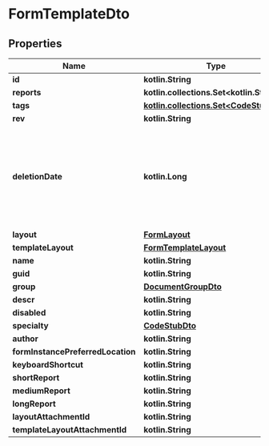 
# FormTemplateDto

## Properties
Name | Type | Description | Notes
------------ | ------------- | ------------- | -------------
**id** | **kotlin.String** |  |
**reports** | **kotlin.collections.Set&lt;kotlin.String&gt;** |  |
**tags** | [**kotlin.collections.Set&lt;CodeStubDto&gt;**](CodeStubDto.md) |  |
**rev** | **kotlin.String** |  |  [optional]
**deletionDate** | **kotlin.Long** | hard delete (unix epoch in ms) timestamp of the object. Filled automatically when deletePatient is called. |  [optional]
**layout** | [**FormLayout**](FormLayout.md) |  |  [optional]
**templateLayout** | [**FormTemplateLayout**](FormTemplateLayout.md) |  |  [optional]
**name** | **kotlin.String** |  |  [optional]
**guid** | **kotlin.String** |  |  [optional]
**group** | [**DocumentGroupDto**](DocumentGroupDto.md) |  |  [optional]
**descr** | **kotlin.String** |  |  [optional]
**disabled** | **kotlin.String** |  |  [optional]
**specialty** | [**CodeStubDto**](CodeStubDto.md) |  |  [optional]
**author** | **kotlin.String** |  |  [optional]
**formInstancePreferredLocation** | **kotlin.String** |  |  [optional]
**keyboardShortcut** | **kotlin.String** |  |  [optional]
**shortReport** | **kotlin.String** |  |  [optional]
**mediumReport** | **kotlin.String** |  |  [optional]
**longReport** | **kotlin.String** |  |  [optional]
**layoutAttachmentId** | **kotlin.String** |  |  [optional]
**templateLayoutAttachmentId** | **kotlin.String** |  |  [optional]
